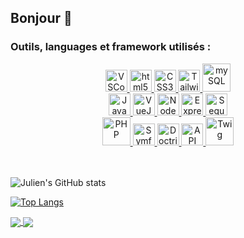 ## Bonjour 👋

<!--
**HAjulien/HAjulien** is a ✨ _special_ ✨ repository because its `README.md` (this file) appears on your GitHub profile.

Here are some ideas to get you started:

- 🔭 I’m currently working on ...
- 🌱 I’m currently learning ...
- 👯 I’m looking to collaborate on ...
- 🤔 I’m looking for help with ...
- 💬 Ask me about ...
- 📫 How to reach me: ...
- 😄 Pronouns: ...
- ⚡ Fun fact: ...
-->

### Outils, languages et framework utilisés : 
<div align="center">
  <a href="https://code.visualstudio.com/"> 
    <img alt="VSCode" width="35px" src="https://cdn.jsdelivr.net/gh/devicons/devicon/icons/vscode/vscode-original.svg" />
  </a>
  <a href="https://www.w3schools.com/html/">
    <img alt="html5" width="35px" src="https://cdn.jsdelivr.net/gh/devicons/devicon/icons/html5/html5-original.svg" />
  </a>
  <a href="https://developer.mozilla.org/en-US/docs/Web/CSS">
    <img alt="CSS3" width="35px" src="https://cdn.jsdelivr.net/gh/devicons/devicon/icons/css3/css3-original.svg" />
  </a>
  <a href="https://tailwindcss.com/">
    <img alt="Tailwind" width="35px" src="https://cdn.jsdelivr.net/gh/devicons/devicon/icons/tailwindcss/tailwindcss-plain.svg" />
  </a>
  <a href="https://www.mysql.com/fr/">
    <img alt="mySQL" width="45px" src="https://cdn.jsdelivr.net/gh/devicons/devicon/icons/mysql/mysql-original-wordmark.svg" />
  </a>
  <br />
</div>

<div align="center">
  <a href="https://www.javascript.com/">
    <img alt="JavaScript" width="35px" src="https://cdn.jsdelivr.net/gh/devicons/devicon/icons/javascript/javascript-original.svg" />
  </a>
  <a href="https://fr.vuejs.org/">
    <img alt="VueJS" width="35px" src="https://cdn.jsdelivr.net/gh/devicons/devicon/icons/vuejs/vuejs-original.svg" />
  </a>
  <a href= "https://nodejs.org/en/">
    <img alt="NodeJS" width="35px" src="https://cdn.jsdelivr.net/gh/devicons/devicon/icons/nodejs/nodejs-plain.svg" />
  </a>
  <a href="http://expressjs.com/">
    <img alt="Express" width="35px" src="https://cdn.jsdelivr.net/gh/devicons/devicon/icons/express/express-original-wordmark.svg" />
  </a>
  <a href="https://sequelize.org/">
    <img alt="Sequelize" width="35px" src="https://cdn.jsdelivr.net/gh/devicons/devicon/icons/sequelize/sequelize-original.svg" />
  </a>
  <br />
</div>

<div align="center">
  <a href="https://www.php.net/">
    <img alt="PHP" width="45px" src="https://cdn.jsdelivr.net/gh/devicons/devicon/icons/php/php-original.svg" />
  </a>
  <a href="https://symfony.com/">
    <img alt="Symfony" width="35px" src="https://cdn.jsdelivr.net/gh/devicons/devicon/icons/symfony/symfony-original.svg" />
  </a>
  <a href="https://www.doctrine-project.org/index.html">
    <img alt="Doctrine" width="35px" src="https://cdn.jsdelivr.net/gh/devicons/devicon/icons/doctrine/doctrine-plain-wordmark.svg" />
  </a>
  <a href="https://api-platform.com/">
    <img alt="API Platform" width="35px" src="https://api-platform.com/static/74e20e175f4d908bbc0f1e2af28d3d66/Logo_Circle%20webby%20blue.svg" />
  </a>
  <a href="https://twig.symfony.com/">
    <img alt="Twig" width="45px" src="https://th.bing.com/th?id=OIP.nMSVB3l7VZv3jhJK9S0q8QHaEn&w=316&h=197&c=8&rs=1&qlt=90&o=6&dpr=1.4&pid=3.1&rm=2" />
  </a>
</div>
<br />
<br />

![Julien's GitHub stats](https://github-readme-stats.vercel.app/api?username=HAjulien&show_icons=true&theme=synthwave&locale=fr)

[![Top Langs](https://github-readme-stats.vercel.app/api/top-langs/?username=HAjulien&locale=fr)](https://github.com/anuraghazra/github-readme-stats)


<a href="https://github.com/HAjulien/projet-vue-Cantine-miam">
  <img align="center" src="https://github-readme-stats.vercel.app/api/pin/?username=HAjulien&repo=projet-vue-Cantine-miam&title_color=32a85a&border_color=32a85a" />
</a>
<a href="https://github.com/HAjulien/symfony-cantine-miam">
  <img align="center" src="https://github-readme-stats.vercel.app/api/pin/?username=HAjulien&repo=symfony-cantine-miam&title_color=4537a1&border_color=4537a1" />
</a>
